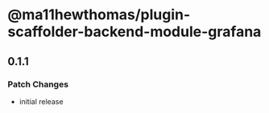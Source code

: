 # @ma11hewthomas/plugin-scaffolder-backend-module-grafana

## 0.1.1

### Patch Changes

- initial release
